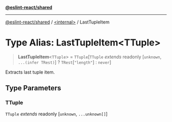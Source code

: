 [**@eslint-react/shared**](../../README.md)

***

[@eslint-react/shared](../../README.md) / [\<internal\>](../README.md) / LastTupleItem

# Type Alias: LastTupleItem\<TTuple\>

> **LastTupleItem**\<`TTuple`\> = `TTuple`\[`TTuple` *extends* readonly \[`unknown`, `...(infer TRest)`\] ? `TRest`\[`"length"`\] : `never`\]

Extracts last tuple item.

## Type Parameters

### TTuple

`TTuple` *extends* readonly \[`unknown`, `...unknown[]`\]
